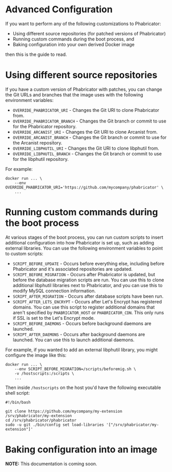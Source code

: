 # Advanced Configuration

If you want to perform any of the following customizations to Phabricator:

* Using different source repositories (for patched versions of Phabricator)
* Running custom commands during the boot process, and
* Baking configuration into your own derived Docker image

then this is the guide to read.

# Using different source repositories

If you have a custom version of Phabricator with patches, you can change the Git URLs and branches that the image uses with the following environment variables:

- `OVERRIDE_PHABRICATOR_URI` - Changes the Git URI to clone Phabricator from.
- `OVERRIDE_PHABRICATOR_BRANCH` - Changes the Git branch or commit to use for the Phabricator repository.
- `OVERRIDE_ARCANIST_URI` - Changes the Git URI to clone Arcanist from.
- `OVERRIDE_ARCANIST_BRANCH` - Changes the Git branch or commit to use for the Arcanist repository.
- `OVERRIDE_LIBPHUTIL_URI` - Changes the Git URI to clone libphutil from.
- `OVERRIDE_LIBPHUTIL_BRANCH` - Changes the Git branch or commit to use for the libphutil repository.

For example:

```
docker run ... \
    --env OVERRIDE_PHABRICATOR_URI='https://github.com/mycompany/phabricator' \
    ...
```

# Running custom commands during the boot process

At various stages of the boot process, you can run custom scripts to insert additional configuration into how Phabricator is set up, such as adding external libraries.  You can use the following environment variables to point to custom scripts:

- `SCRIPT_BEFORE_UPDATE` - Occurs before everything else, including before Phabricator and it's associated repositories are updated.
- `SCRIPT_BEFORE_MIGRATION` - Occurs after Phabricator is updated, but before the database migration scripts are run.  You can use this to clone additional libphutil libraries next to Phabricator, and you can use this to modify MySQL connection information.
- `SCRIPT_AFTER_MIGRATION` - Occurs after database scripts have been run.
- `SCRIPT_AFTER_LETS_ENCRYPT` - Occurs after Let's Encrypt has registered domains.  You can use this script to register additional domains that aren't specified by `PHABRICATOR_HOST` or `PHABRICATOR_CDN`.  This only runs if SSL is set to the Let's Encrypt mode.
- `SCRIPT_BEFORE_DAEMONS` - Occurs before background daemons are launched.
- `SCRIPT_AFTER_DAEMONS` - Occurs after background daemons are launched.  You can use this to launch additional daemons.

For example, if you wanted to add an external libphutil library, you might configure the image like this:

```
docker run ... \
    --env SCRIPT_BEFORE_MIGRATION=/scripts/beforemig.sh \
    -v /hostscripts:/scripts \
    ...
```

Then inside `/hostscripts` on the host you'd have the following executable shell script:

```
#!/bin/bash

git clone https://github.com/mycompany/my-extension /srv/phabricator/my-extension
cd /srv/phabricator/phabricator
sudo -u git ./bin/config set load-libraries '["/srv/phabricator/my-extension"]'
```

# Baking configuration into an image

**NOTE:** This documentation is coming soon.